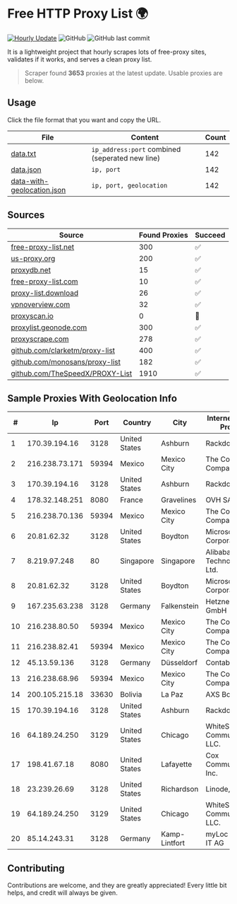 
# Free HTTP Proxy List 🌍

[![Hourly Update](https://github.com/mertguvencli/http-proxy-list/actions/workflows/main.yml/badge.svg?branch=main)](https://github.com/mertguvencli/http-proxy-list/actions/workflows/main.yml)
![GitHub](https://img.shields.io/github/license/mertguvencli/http-proxy-list)
![GitHub last commit](https://img.shields.io/github/last-commit/mertguvencli/http-proxy-list)

It is a lightweight project that hourly scrapes lots of free-proxy sites, validates if it works, and serves a clean proxy list.


> Scraper found **3653** proxies at the latest update. Usable proxies are below.

## Usage

Click the file format that you want and copy the URL.


|File|Content|Count|
|----|-------|-----|
|[data.txt](https://raw.githubusercontent.com/mertguvencli/http-proxy-list/main/proxy-list/data.txt)|`ip_address:port` combined (seperated new line)|142|
|[data.json](https://raw.githubusercontent.com/mertguvencli/http-proxy-list/main/proxy-list/data.json)|`ip, port`|142|
|[data-with-geolocation.json](https://raw.githubusercontent.com/mertguvencli/http-proxy-list/main/proxy-list/data-with-geolocation.json)|`ip, port, geolocation`|142|

## Sources

|Source|Found Proxies|Succeed|
|------|-------------|-------|
|[free-proxy-list.net](https://free-proxy-list.net)|300|✅|
|[us-proxy.org](https://www.us-proxy.org)|200|✅|
|[proxydb.net](http://proxydb.net)|15|✅|
|[free-proxy-list.com](https://free-proxy-list.com/?page=&port=&type%5B%5D=http&type%5B%5D=https&up_time=0&search=Search)|10|✅|
|[proxy-list.download](https://www.proxy-list.download/HTTP)|26|✅|
|[vpnoverview.com](https://vpnoverview.com/privacy/anonymous-browsing/free-proxy-servers)|32|✅|
|[proxyscan.io](https://www.proxyscan.io)|0|🚫|
|[proxylist.geonode.com](https://proxylist.geonode.com/api/proxy-list?limit=300&page=1&sort_by=lastChecked&sort_type=desc&protocols=http,https)|300|✅|
|[proxyscrape.com](https://api.proxyscrape.com/v2/?request=displayproxies&protocol=http&timeout=10000&country=all&ssl=all&anonymity=all)|278|✅|
|[github.com/clarketm/proxy-list](https://raw.githubusercontent.com/clarketm/proxy-list/master/proxy-list-raw.txt)|400|✅|
|[github.com/monosans/proxy-list](https://raw.githubusercontent.com/monosans/proxy-list/main/proxies/http.txt)|182|✅|
|[github.com/TheSpeedX/PROXY-List](https://raw.githubusercontent.com/TheSpeedX/PROXY-List/master/http.txt)|1910|✅|


## Sample Proxies With Geolocation Info

|#|Ip|Port|Country|City|Internet Service Provider|
|-|--|----|-------|----|-------------------------|
|1|170.39.194.16|3128|United States|Ashburn|Rackdog, LLC|
|2|216.238.73.171|59394|Mexico|Mexico City|The Constant Company|
|3|170.39.194.16|3128|United States|Ashburn|Rackdog, LLC|
|4|178.32.148.251|8080|France|Gravelines|OVH SAS|
|5|216.238.70.136|59394|Mexico|Mexico City|The Constant Company|
|6|20.81.62.32|3128|United States|Boydton|Microsoft Corporation|
|7|8.219.97.248|80|Singapore|Singapore|Alibaba (US) Technology Co., Ltd.|
|8|20.81.62.32|3128|United States|Boydton|Microsoft Corporation|
|9|167.235.63.238|3128|Germany|Falkenstein|Hetzner Online GmbH|
|10|216.238.80.50|59394|Mexico|Mexico City|The Constant Company|
|11|216.238.82.41|59394|Mexico|Mexico City|The Constant Company|
|12|45.13.59.136|3128|Germany|Düsseldorf|Contabo GmbH|
|13|216.238.68.96|59394|Mexico|Mexico City|The Constant Company|
|14|200.105.215.18|33630|Bolivia|La Paz|AXS Bolivia S. A.|
|15|170.39.194.16|3128|United States|Ashburn|Rackdog, LLC|
|16|64.189.24.250|3129|United States|Chicago|WhiteSky Communications, LLC.|
|17|198.41.67.18|8080|United States|Lafayette|Cox Communications Inc.|
|18|23.239.26.69|3128|United States|Richardson|Linode, LLC|
|19|64.189.24.250|3129|United States|Chicago|WhiteSky Communications, LLC.|
|20|85.14.243.31|3128|Germany|Kamp-Lintfort|myLoc managed IT AG|



## Contributing

Contributions are welcome, and they are greatly appreciated! Every
little bit helps, and credit will always be given.

